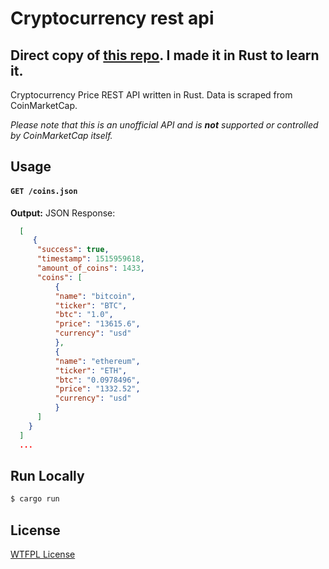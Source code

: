 # Cryptocurrency rest api
## Direct copy of [this repo](https://github.com/fritsvt/go-crypto). I made it in Rust to learn it.

Cryptocurrency Price REST API written in Rust. Data is scraped from CoinMarketCap.

*Please note that this is an unofficial API and is __not__ supported or controlled by CoinMarketCap itself.*

## Usage
#### `GET /coins.json`

**Output:** JSON
Response:
```json
  [
     {
      "success": true,
      "timestamp": 1515959618,
      "amount_of_coins": 1433,
      "coins": [
          {
          "name": "bitcoin",
          "ticker": "BTC",
          "btc": "1.0",
          "price": "13615.6",
          "currency": "usd"
          },
          {
          "name": "ethereum",
          "ticker": "ETH",
          "btc": "0.0978496",
          "price": "1332.52",
          "currency": "usd"
          }
      ]
    }
  ]
  ...
```

## Run Locally
```sh
$ cargo run
```

## License
[WTFPL License](LICENSE)